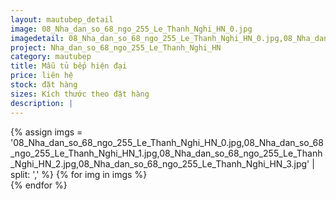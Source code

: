 ```yaml
---
layout: mautubep_detail
image: 08_Nha_dan_so_68_ngo_255_Le_Thanh_Nghi_HN_0.jpg
imagedetail: 08_Nha_dan_so_68_ngo_255_Le_Thanh_Nghi_HN_0.jpg,08_Nha_dan_so_68_ngo_255_Le_Thanh_Nghi_HN_1.jpg,08_Nha_dan_so_68_ngo_255_Le_Thanh_Nghi_HN_2.jpg,08_Nha_dan_so_68_ngo_255_Le_Thanh_Nghi_HN_3.jpg
project: Nha_dan_so_68_ngo_255_Le_Thanh_Nghi_HN
category: mautubep
title: Mẫu tủ bếp hiện đại
price: liên hệ
stock: đặt hàng
sizes: Kích thước theo đặt hàng
description: |
---
```

<section class="no-padding" id="two">
	<div class="container-fluid">
	<div class="row-no-gutters">
	{% assign imgs = '08_Nha_dan_so_68_ngo_255_Le_Thanh_Nghi_HN_0.jpg,08_Nha_dan_so_68_ngo_255_Le_Thanh_Nghi_HN_1.jpg,08_Nha_dan_so_68_ngo_255_Le_Thanh_Nghi_HN_2.jpg,08_Nha_dan_so_68_ngo_255_Le_Thanh_Nghi_HN_3.jpg' | split: ',' %}
	{% for img in imgs %}
	   <div class="col-lg-6 col-sm-6 col-md-6"> 
			<a href="#" class="portfolio-box">
			<img src="{{site.baseurl}}/assets/images/tubep/{{img}}" class="image main" alt="">
			</a>
		</div>
	{% endfor %}			
	</div>
	</div>
</section>